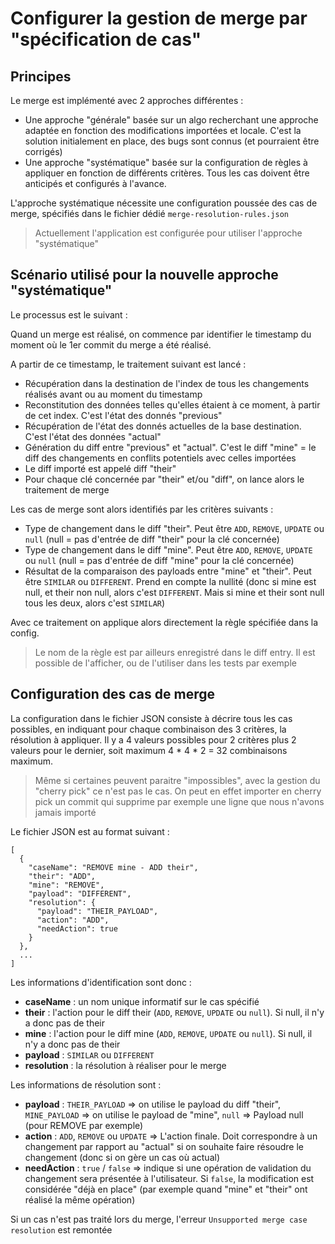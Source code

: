 # Configurer la gestion de merge par "spécification de cas"

## Principes

Le merge est implémenté avec 2 approches différentes :

* Une approche "générale" basée sur un algo recherchant une approche adaptée en fonction des modifications importées et locale. C'est la solution initialement en place, des bugs sont connus (et pourraient être corrigés)
* Une approche "systématique" basée sur la configuration de règles à appliquer en fonction de différents critères. Tous les cas doivent être anticipés et configurés à l'avance. 

L'approche systématique nécessite une configuration poussée des cas de merge, spécifiés dans le fichier dédié `merge-resolution-rules.json`

> Actuellement l'application est configurée pour utiliser l'approche "systématique"

## Scénario utilisé pour la nouvelle approche "systématique"

Le processus est le suivant :

Quand un merge est réalisé, on commence par identifier le timestamp du moment où le 1er commit du merge a été réalisé.

A partir de ce timestamp, le traitement suivant est lancé :

* Récupération dans la destination de l'index de tous les changements réalisés avant ou au moment du timestamp
* Reconstitution des données telles qu'elles étaient à ce moment, à partir de cet index. C'est l'état des donnés "previous"
* Récupération de l'état des donnés actuelles de la base destination. C'est l'état des données "actual"
* Génération du diff entre "previous" et "actual". C'est le diff "mine" = le diff des changements en conflits potentiels avec celles importées
* Le diff importé est appelé diff "their" 
* Pour chaque clé concernée par "their" et/ou "diff", on lance alors le traitement de merge

Les cas de merge sont alors identifiés par les critères suivants :

* Type de changement dans le diff "their". Peut être `ADD`, `REMOVE`, `UPDATE` ou `null` (null = pas d'entrée de diff "their" pour la clé concernée)
* Type de changement dans le diff "mine". Peut être `ADD`, `REMOVE`, `UPDATE` ou `null` (null = pas d'entrée de diff "mine" pour la clé concernée)
* Résultat de la comparaison des payloads entre "mine" et "their". Peut être `SIMILAR` ou `DIFFERENT`. Prend en compte la nullité (donc si mine est null, et their non null, alors c'est `DIFFERENT`. Mais si mine et their sont null tous les deux, alors c'est `SIMILAR`) 

Avec ce traitement on applique alors directement la règle spécifiée dans la config. 

> Le nom de la règle est par ailleurs enregistré dans le diff entry. Il est possible de l'afficher, ou de l'utiliser dans les tests par exemple 

## Configuration des cas de merge

La configuration dans le fichier JSON consiste à décrire tous les cas possibles, en indiquant pour chaque combinaison des 3 critères, la résolution à appliquer. Il y a 4 valeurs possibles pour 2 critères plus 2 valeurs pour le dernier, soit maximum 4 * 4 * 2 = 32 combinaisons maximum.

> Même si certaines peuvent paraitre "impossibles", avec la gestion du "cherry pick" ce n'est pas le cas. On peut en effet importer en cherry pick un commit qui supprime par exemple une ligne que nous n'avons jamais importé

Le fichier JSON est au format suivant : 

```
[
  {
    "caseName": "REMOVE mine - ADD their",
    "their": "ADD",
    "mine": "REMOVE",
    "payload": "DIFFERENT",
    "resolution": {
      "payload": "THEIR_PAYLOAD",
      "action": "ADD",
      "needAction": true
    }
  },
  ...
]
```

Les informations d'identification sont donc : 

* **caseName** : un nom unique informatif sur le cas spécifié
* **their** : l'action pour le diff their (`ADD`, `REMOVE`, `UPDATE` ou `null`). Si null, il n'y a donc pas de their
* **mine** : l'action pour le diff mine (`ADD`, `REMOVE`, `UPDATE` ou `null`). Si null, il n'y a donc pas de their
* **payload** : `SIMILAR` ou `DIFFERENT`
* **resolution** : la résolution à réaliser pour le merge

Les informations de résolution sont :

* **payload** : `THEIR_PAYLOAD` => on utilise le payload du diff "their", `MINE_PAYLOAD` => on utilise le payload de "mine", `null` => Payload null (pour REMOVE par exemple)
* **action** : `ADD`, `REMOVE` ou `UPDATE` => L'action finale. Doit correspondre à un changement par rapport au "actual" si on souhaite faire résoudre le changement (donc si on gère un cas où actual)
* **needAction** : `true` / `false` => indique si une opération de validation du changement sera présentée à l'utilisateur. Si `false`, la modification est considérée "déjà en place" (par exemple quand "mine" et "their" ont réalisé la même opération)  

Si un cas n'est pas traité lors du merge, l'erreur `Unsupported merge case resolution` est remontée
